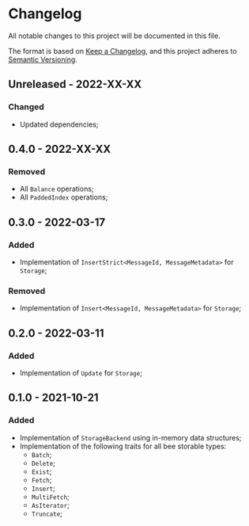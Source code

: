 # Changelog

All notable changes to this project will be documented in this file.

The format is based on [Keep a Changelog](https://keepachangelog.com/en/1.0.0/),
and this project adheres to [Semantic Versioning](https://semver.org/spec/v2.0.0.html).

<!-- ## Unreleased - YYYY-MM-DD

### Added

### Changed

### Deprecated

### Removed

### Fixed

### Security -->

## Unreleased - 2022-XX-XX

### Changed

- Updated dependencies;

## 0.4.0 - 2022-XX-XX

### Removed

- All `Balance` operations;
- All `PaddedIndex` operations;

## 0.3.0 - 2022-03-17

### Added

- Implementation of `InsertStrict<MessageId, MessageMetadata>` for `Storage`;

### Removed

- Implementation of `Insert<MessageId, MessageMetadata>` for `Storage`;

## 0.2.0 - 2022-03-11

### Added

- Implementation of `Update` for `Storage`;

## 0.1.0 - 2021-10-21

### Added

- Implementation of `StorageBackend` using in-memory data structures;
- Implementation of the following traits for all bee storable types:
  - `Batch`;
  - `Delete`;
  - `Exist`;
  - `Fetch`;
  - `Insert`;
  - `MultiFetch`;
  - `AsIterator`;
  - `Truncate`;
